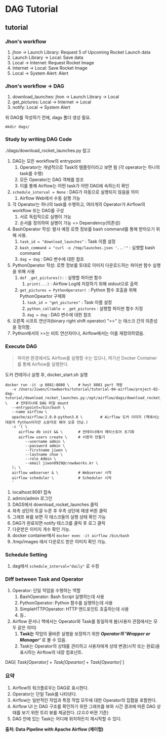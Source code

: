 # DAG Tutorial


## tutorial


### Jhon's workflow
1. jhon -> Launch Library: Request 5 of Upcoming Rocket Launch data
2. Launch Library -> Local: Save data
3. Local -> Internet: Request Rocket Image
4. Internet -> Local: Save Rocket Image
5. Local -> System Alert: Alert


### Jhon's workflow -> DAG
1. download_launches: jhon -> Launch Library -> Local
2. get_pictures: Local -> Internet -> Local
3. notify: Local -> System Alert


위 DAG를 작성하기 전에, dags 폴더 생성 필요. 

```mkdir dags/```


### Study by writing DAG Code
./dags/download_rocket_launches.py 참고

1. DAG는 모든 workflow의 entrypoint
   1. Operator는 개념적으로 Task의 템플릿이라고 보면 됨 (각 operator는 하나의 task를 수행)
   2. 모든 Operator는 DAG 객체를 참조
   3. 이를 통해 Airflow는 어떤 task가 어떤 DAG에 속하는지 확인
2. ```schedule_interval = None``` : DAG가 자동으로 실행되지 않음을 의미
   1. Airflow Web에서 수동 실행 가능
3. 각 Operator는 하나의 task를 수행하고, 여러개의 Operator가 Airflow의 workflow 또는 DAG를 구성
   1. 서로 독립적으로 실행이 가능
   2. 순서를 정의하여 실행이 가능 => Dependency(의존성)
4. BashOperator 작성: 발사 예정 로켓 정보를 bash command를 통해 받아오기 위해 사용.
   1. ```task_id = "download_launches"``` : Task 이름 설정
   2. ```bash_command = "curl -o /tmp/launches.json '...'"``` : 실행할 bash command
   3. ```dag = dag``` : DAG 변수에 대한 참조
5. PythonOperator 작성: 로켓 정보를 토대로 이미지 다운로드하는 파이썬 함수 실행을 위해 사용
   1. ```def _get_pictures():``` : 실행할 파이썬 함수
      1. ```print(...)``` : Airflow Log에 저장하기 위해 stdout으로 출력
   2. ```get_pictures = PythonOperator( ```: Python 함수 호출을 위해 PythonOpeartor 구체화
      1. ```task_id = "get_pictures"``` : Task 이름 설정
      2. ```python_callable = _get_pictures``` : 실행할 파이썬 함수 지정
      3. ```dag = dag``` : DAG 변수에 대한 참조
6.    오른쪽 시프트 연산자(binary right shift operator) ">>" 는 태스크 간의 의존성을 정의함.
   1. Python에서의 >>는 비트 연산자이나, Airflow에서는 이를 재정의하였음.


### Execute DAG
> 파이썬 환경에서도 Airflow를 실행할 수는 있으나, 여기선 Docker Container를 통해 Airflow를 실행한다.

도커 컨테이너 실행 후, docker_start.sh 실행
```
docker run -it -p 8081:8080 \    # host 8081 port 개방
   -v /Users/Jiwon/Crowdworks/tutorial/tutorial-04-airflow/project-02-dag-tutorial/download_rocket_launches.py:/opt/airflow/dags/download_rocket_launches.py \    # 컨테이너에 DAG 파일 mount
   --entrypoint=/bin/bash \
   --name airflow \
   apache/airflow:2.0.0-python3.8 \        # Airflow 도커 이미지 (책에서는 대문자 Python이지만 소문자로 해야 오류 안남.)
   -c '( \
      airflow db init && \       # 컨테이너에서 메타스토어 초기화
      airflow users create \     # 사용자 만들기
         --username admin \
         --password admin \
         --firstname jiwon \
         --lastname choe \
         --role Admin \
         --email jiwon0929@crowdworks.kr \
   ); \
   airflow webserver & \         # Webserver 시작
   airflow scheduler \           # Scheduler 시작
   '
```

1. localhost:8081 접속
2. admin/admin 로그인
3. DAGS에서 download_rocket_launches 클릭
4. 좌측 상단의 토글 누른 후 우측 상단에 재생 버튼 클릭
5. 그래프 뷰를 보면 각 태스크들의 실행 상태 확인 가능
6. DAG가 완료되면 notify 태스크를 클릭 후 로그 클릭
7. 다운받은 이미지 개수 확인 가능.
8. docker container에서 ```docker exec -it airflow /bin/bash```
9. /tmp/images 에서 다운로드 받은 이미지 확인 가능.


### Schedule Setting
1. dag에서 ```schedule_interval="daily"``` 로 수정 

### Diff between Task and Operator

1. Operator: 단일 작업을 수행하는 역할
   1. BashOperator: Bash Script 실행하는데 사용
   2. PythonOperator: Python 함수를 실행하는데 사용
   3. SimpleHTTPOperator: HTTP 엔드포인트 호출하는데 사용
   4. 등..
2. Airflow 문서나 책에서는 Operator와 Task를 동일하게 봄(사용자 관점에서는 모두 같은 의미)
   1. **Task는** 작업의 올바른 실행을 보장하기 위한 **_Operator의 'Wrapper or Manager'_** 로 볼 수 있음.
   2. Task는 Operator의 상태를 관리하고 사용자에게 상태 변경(시작 또는 완료)을 표시하는 Airflow의 내장 컴포넌트.

DAG[ _Task[Operator]_ + _Task[Opeartor]_ + _Task[Opeartor]_ ]


### 요약
1. Airflow의 워크플로우는 DAG로 표시한다.
2. Operator는 단일 Task를 나타낸다.
3. Airflow는 일반적인 작업과 특정 작업 모두에 대한 Operator의 집합을 포함한다.
4. Airflow UI 는 DAG 구조를 확인하기 위한 그래프를 뷰와 시간 경과에 따른 DAG 상태를 보기 위한 트리 뷰를 제공한다. (2.0.0 버젼 기준)
5. DAG 안에 있는 Task는 어디에 위치하든지 재시작할 수 있다.



**출처: Data Pipeline with Apache Airflow (제이펍)**